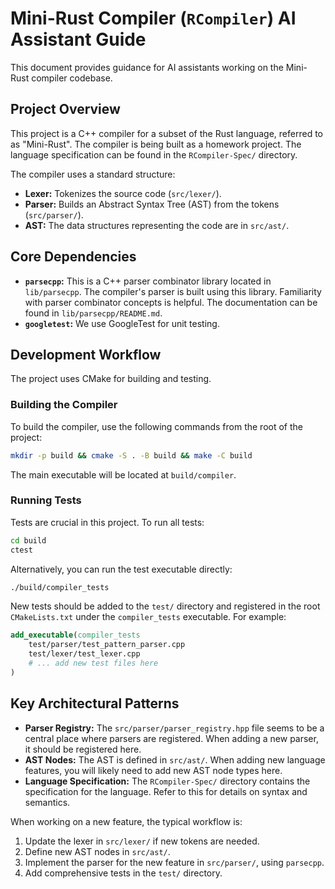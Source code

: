 # Mini-Rust Compiler (`RCompiler`) AI Assistant Guide

This document provides guidance for AI assistants working on the Mini-Rust compiler codebase.

## Project Overview

This project is a C++ compiler for a subset of the Rust language, referred to as "Mini-Rust". The compiler is being built as a homework project. The language specification can be found in the `RCompiler-Spec/` directory.

The compiler uses a standard structure:
- **Lexer:** Tokenizes the source code (`src/lexer/`).
- **Parser:** Builds an Abstract Syntax Tree (AST) from the tokens (`src/parser/`).
- **AST:** The data structures representing the code are in `src/ast/`.

## Core Dependencies

- **`parsecpp`:** This is a C++ parser combinator library located in `lib/parsecpp`. The compiler's parser is built using this library. Familiarity with parser combinator concepts is helpful. The documentation can be found in `lib/parsecpp/README.md`.
- **`googletest`:** We use GoogleTest for unit testing.

## Development Workflow

The project uses CMake for building and testing.

### Building the Compiler

To build the compiler, use the following commands from the root of the project:

```bash
mkdir -p build && cmake -S . -B build && make -C build
```

The main executable will be located at `build/compiler`.

### Running Tests

Tests are crucial in this project. To run all tests:

```bash
cd build
ctest
```

Alternatively, you can run the test executable directly:

```bash
./build/compiler_tests
```

New tests should be added to the `test/` directory and registered in the root `CMakeLists.txt` under the `compiler_tests` executable. For example:

```cmake
add_executable(compiler_tests
    test/parser/test_pattern_parser.cpp
    test/lexer/test_lexer.cpp
    # ... add new test files here
)
```

## Key Architectural Patterns

- **Parser Registry:** The `src/parser/parser_registry.hpp` file seems to be a central place where parsers are registered. When adding a new parser, it should be registered here.
- **AST Nodes:** The AST is defined in `src/ast/`. When adding new language features, you will likely need to add new AST node types here.
- **Language Specification:** The `RCompiler-Spec/` directory contains the specification for the language. Refer to this for details on syntax and semantics.

When working on a new feature, the typical workflow is:
1.  Update the lexer in `src/lexer/` if new tokens are needed.
2.  Define new AST nodes in `src/ast/`.
3.  Implement the parser for the new feature in `src/parser/`, using `parsecpp`.
4.  Add comprehensive tests in the `test/` directory.
